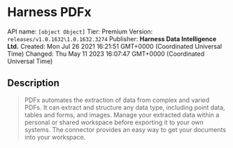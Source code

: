 # Harness PDFx
API name: `[object Object]`
Tier: Premium
Version: `releases/v1.0.1632\1.0.1632.3274`
Publisher: **Harness Data Intelligence Ltd.**
Created: Mon Jul 26 2021 16:21:51 GMT+0000 (Coordinated Universal Time)
Changed: Thu May 11 2023 16:07:47 GMT+0000 (Coordinated Universal Time)

## Description
> PDFx automates the extraction of data from complex and varied PDFs. It can extract and structure any data type, including point data, tables and forms, and images. Manage your extracted data within a personal or shared workspace before exporting it to your own systems. The connector provides an easy way to get your documents into your workspace.
